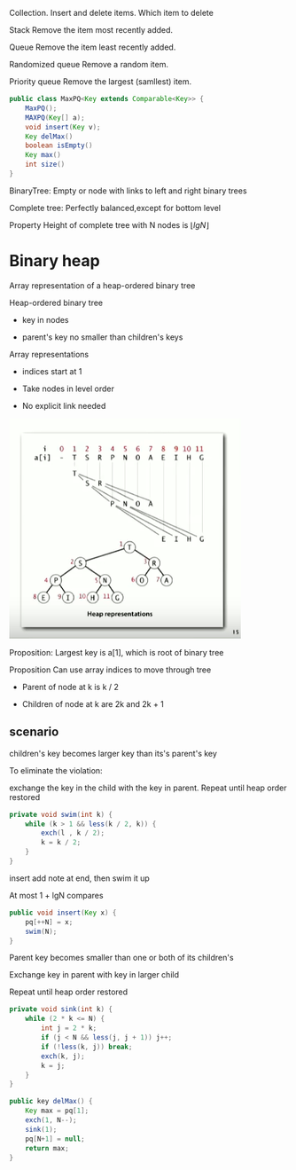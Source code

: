 Collection. Insert and delete items. Which item to delete

Stack Remove the item most recently added.

Queue Remove the item least recently added.

Randomized queue Remove a random item.

Priority queue Remove the largest (samllest) item.

```java
public class MaxPQ<Key extends Comparable<Key>> {
    MaxPQ();
    MAXPQ(Key[] a);
    void insert(Key v);
    Key delMax()
    boolean isEmpty()
    Key max()
    int size()
}
```

BinaryTree: Empty or node with links to left and right binary trees

Complete tree: Perfectly balanced,except for bottom level

Property Height of complete tree with N nodes is $\lfloor{} lgN\rfloor{}$

# Binary heap

Array representation of a heap-ordered binary tree

Heap-ordered binary tree

* key in nodes

* parent's key no smaller than children's keys

Array representations

* indices start at 1

* Take nodes in level order

* No explicit link needed

![](./img/2-2.png)

Proposition: Largest key is a[1], which is root of binary tree

Proposition Can use array indices to move through tree

* Parent of node at k is k / 2

* Children of node at k are 2k and 2k + 1

## scenario

children's key becomes larger key than its's parent's key

To eliminate the violation:

exchange the key in the child with the key in parent. Repeat until heap order restored

```java
private void swim(int k) {
    while (k > 1 && less(k / 2, k)) {
        exch(l , k / 2);
        k = k / 2;
    }
}
```

insert add note at end, then swim it up

At most 1 + lgN compares

```java
public void insert(Key x) { 
    pq[++N] = x;
    swim(N);
}
```
Parent key becomes smaller than one or both of its children's

Exchange key in parent with key in larger child

Repeat until heap order restored

```java
private void sink(int k) {
    while (2 * k <= N) {
        int j = 2 * k;
        if (j < N && less(j, j + 1)) j++;
        if (!less(k, j)) break;
        exch(k, j);
        k = j;
    }
}
```

```java
public key delMax() {
    Key max = pq[1];
    exch(1, N--);
    sink(1);
    pq[N+1] = null;
    return max;
}
```